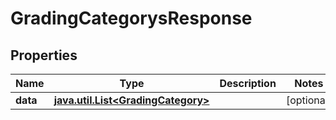 
# GradingCategorysResponse

## Properties
Name | Type | Description | Notes
------------ | ------------- | ------------- | -------------
**data** | [**java.util.List&lt;GradingCategory&gt;**](GradingCategory.md) |  |  [optional]



